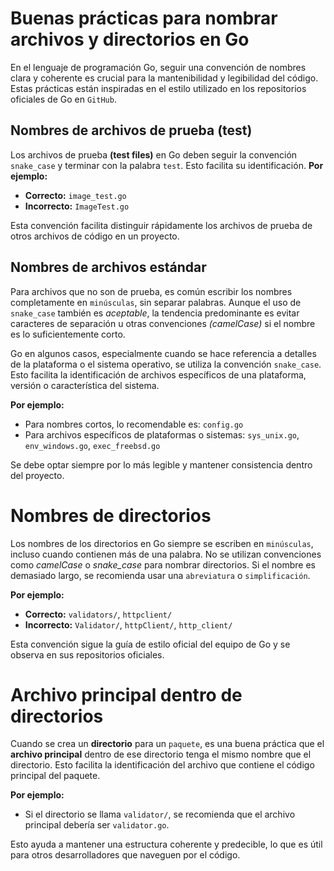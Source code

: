 # Buenas prácticas para nombrar archivos y directorios en Go

En el lenguaje de programación Go, seguir una convención de nombres clara y coherente es crucial para la mantenibilidad y legibilidad del código. Estas prácticas están inspiradas en el estilo utilizado en los repositorios oficiales de Go en `GitHub`.

## Nombres de archivos de prueba (test)

Los archivos de prueba **(test files)** en Go deben seguir la convención `snake_case` y terminar con la palabra `test`. Esto facilita su identificación. **Por ejemplo:**

- **Correcto:** `image_test.go`
- **Incorrecto:** `ImageTest.go`

Esta convención facilita distinguir rápidamente los archivos de prueba de otros archivos de código en un proyecto.

## Nombres de archivos estándar

Para archivos que no son de prueba, es común escribir los nombres completamente en `minúsculas`, sin separar palabras. Aunque el uso de `snake_case` también es _aceptable_, la tendencia predominante es evitar caracteres de separación u otras convenciones _(camelCase)_ si el nombre es lo suficientemente corto.

Go en algunos casos, especialmente cuando se hace referencia a detalles de la plataforma o el sistema operativo, se utiliza la convención `snake_case`. Esto facilita la identificación de archivos específicos de una plataforma, versión o característica del sistema.

**Por ejemplo:**

- Para nombres cortos, lo recomendable es: `config.go`
- Para archivos específicos de plataformas o sistemas: `sys_unix.go`, `env_windows.go`, `exec_freebsd.go`

Se debe optar siempre por lo más legible y mantener consistencia dentro del proyecto.

# Nombres de directorios

Los nombres de los directorios en Go siempre se escriben en `minúsculas`, incluso cuando contienen más de una palabra. No se utilizan convenciones como _camelCase_ o _snake_case_ para nombrar directorios. Si el nombre es demasiado largo, se recomienda usar una `abreviatura` o `simplificación`.

**Por ejemplo:**

- **Correcto:** `validators/`, `httpclient/`
- **Incorrecto:** `Validator/`, `httpClient/`, `http_client/`

Esta convención sigue la guía de estilo oficial del equipo de Go y se observa en sus repositorios oficiales.

# Archivo principal dentro de directorios

Cuando se crea un **directorio** para un `paquete`, es una buena práctica que el **archivo principal** dentro de ese directorio tenga el mismo nombre que el directorio. Esto facilita la identificación del archivo que contiene el código principal del paquete.

**Por ejemplo:**

- Si el directorio se llama `validator/`, se recomienda que el archivo principal debería ser `validator.go`.

Esto ayuda a mantener una estructura coherente y predecible, lo que es útil para otros desarrolladores que naveguen por el código.
